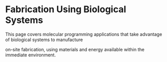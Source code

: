 # Fabrication Using Biological Systems

This page covers molecular programming applications that take advantage of biological systems
to manufacture 


 on-site fabrication, using
materials and energy available within the immediate environment.
